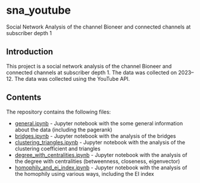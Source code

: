 # sna_youtube
Social Network Analysis of the channel Bioneer and connected channels at subscriber depth 1

## Introduction

This project is a social network analysis of the channel Bioneer and connected channels at subscriber depth 1. The data was collected on 2023–12. The data was collected using the YouTube API.

## Contents

The repository contains the following files:

- [general.ipynb](general.ipynb) - Jupyter notebook with the some general information about the data (including the pagerank)
- [bridges.ipynb](bridges.ipynb) - Jupyter notebook with the analysis of the bridges
- [clustering_triangles.ipynb](clustering_triangles.ipynb) - Jupyter notebook with the analysis of the clustering coefficient and triangles
- [degree_with_centralities.ipynb](degree_with_centralities.ipynb) - Jupyter notebook with the analysis of the degree with centralities (betweenness, closeness, eigenvector)
- [homophily_and_ei_index.ipynb](homophily_and_ei_index.ipynb) - Jupyter notebook with the analysis of the homophily using various ways, including the EI index